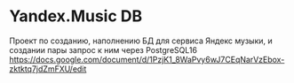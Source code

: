 # Yandex.Music DB
Проект по созданию, наполнению БД для сервиса Яндекс музыки, и создании пары запрос к ним через PostgreSQL16
https://docs.google.com/document/d/1PzjK1_8WaPvy6wJ7CEqNarVzEbox-zktktq7jdZmFXU/edit